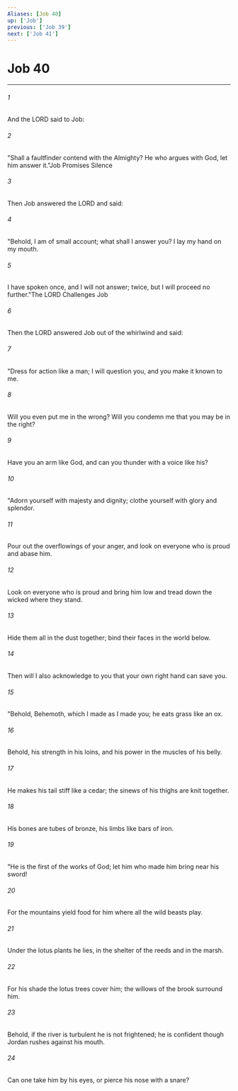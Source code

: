```yaml
---
Aliases: [Job 40]
up: ['Job']
previous: ['Job 39']
next: ['Job 41']
---
```

# Job 40
***



###### 1 
And the LORD said to Job: 

###### 2 
"Shall a faultfinder contend with the Almighty? He who argues with God, let him answer it."Job Promises Silence 

###### 3 
Then Job answered the LORD and said: 

###### 4 
"Behold, I am of small account; what shall I answer you? I lay my hand on my mouth. 

###### 5 
I have spoken once, and I will not answer; twice, but I will proceed no further."The LORD Challenges Job 

###### 6 
Then the LORD answered Job out of the whirlwind and said: 

###### 7 
"Dress for action like a man; I will question you, and you make it known to me. 

###### 8 
Will you even put me in the wrong? Will you condemn me that you may be in the right? 

###### 9 
Have you an arm like God, and can you thunder with a voice like his? 

###### 10 
"Adorn yourself with majesty and dignity; clothe yourself with glory and splendor. 

###### 11 
Pour out the overflowings of your anger, and look on everyone who is proud and abase him. 

###### 12 
Look on everyone who is proud and bring him low and tread down the wicked where they stand. 

###### 13 
Hide them all in the dust together; bind their faces in the world below. 

###### 14 
Then will I also acknowledge to you that your own right hand can save you. 

###### 15 
"Behold, Behemoth, which I made as I made you; he eats grass like an ox. 

###### 16 
Behold, his strength in his loins, and his power in the muscles of his belly. 

###### 17 
He makes his tail stiff like a cedar; the sinews of his thighs are knit together. 

###### 18 
His bones are tubes of bronze, his limbs like bars of iron. 

###### 19 
"He is the first of the works of God; let him who made him bring near his sword! 

###### 20 
For the mountains yield food for him where all the wild beasts play. 

###### 21 
Under the lotus plants he lies, in the shelter of the reeds and in the marsh. 

###### 22 
For his shade the lotus trees cover him; the willows of the brook surround him. 

###### 23 
Behold, if the river is turbulent he is not frightened; he is confident though Jordan rushes against his mouth. 

###### 24 
Can one take him by his eyes, or pierce his nose with a snare?
